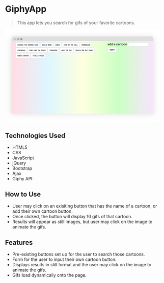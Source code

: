 # GiphyApp
> This app lets you search for gifs of your favorite cartoons.

![picture](assets/test5.png)

## Technologies Used

- HTML5
- CSS
- JavaScript
- jQuery
- Bootstrap
- Ajax
- Giphy API

## How to Use

- User may click on an exisiting button that has the name of a cartoon, or add their own cartoon button.
- Once clicked, the button will display 10 gifs of that cartoon.
- Results will appear as still images, but user may click on the image to animate the gifs.

## Features

- Pre-existing buttons set up for the user to search those cartoons.
- Form for the user to input their own cartoon button.
- Displays results in still format and the user may click on the image to animate the gifs.
- Gifs load dynamically onto the page.
